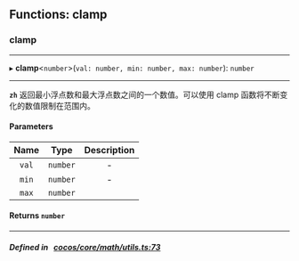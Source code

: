 ## Functions: clamp

### clamp


___
▸ **clamp**<`number`\>(`val: number, min: number, max: number`): `number`
___


**`zh`** 返回最小浮点数和最大浮点数之间的一个数值。可以使用 clamp 函数将不断变化的数值限制在范围内。



#### Parameters

| Name | Type | Description |
| :------: | :------: | :------: |
| `val` | `number` | - |
| `min` | `number` | - |
| `max` | `number` |   |

#### Returns `number` 
___


##### Defined in &nbsp;   [cocos/core/math/utils.ts:73](https://github.com/cocos-creator/engine/blob/c7bf6b8a9/cocos/core/math/utils.ts#L73)&nbsp;
